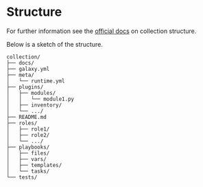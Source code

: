 # Structure

For further information see the [official docs](https://docs.ansible.com/ansible/latest/dev_guide/developing_collections_structure.html) on collection structure.

Below is a sketch of the structure.

    collection/
    ├── docs/
    ├── galaxy.yml
    ├── meta/
    │   └── runtime.yml
    ├── plugins/
    │   ├── modules/
    │   │   └── module1.py
    │   ├── inventory/
    │   └── .../
    ├── README.md
    ├── roles/
    │   ├── role1/
    │   ├── role2/
    │   └── .../
    ├── playbooks/
    │   ├── files/
    │   ├── vars/
    │   ├── templates/
    │   └── tasks/
    └── tests/

